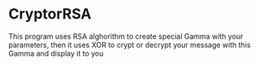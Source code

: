 # CryptorRSA

This program uses RSA alghorithm to create special Gamma with your parameters, then it uses XOR to crypt or decrypt your message with this Gamma and display it to you
